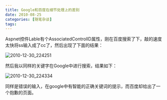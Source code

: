 ```yaml
---
title: Google和百度在细节处理上的差别
date: 2010-08-25
categories: [随笔杂谈]
tags:
---
```


Aspnet控件Lable有个AssociatedControlID属性，刚在百度搜索了下，敲的速度太快将ss输入成了cc了，然后出现了下面的结果：

![2010-12-30_224251](http://fwhyy.com/img/post/2010-12-30_224251.gif)

然后我以同样的关键字在Google中进行搜索，结果如下：

![2010-12-30_224334](http://fwhyy.com/img/post/2010-12-30_224334.gif)

同样是错误的输入，在google中有智能的正确关键词的提示，而百度却给出了一个抱歉的页面。


